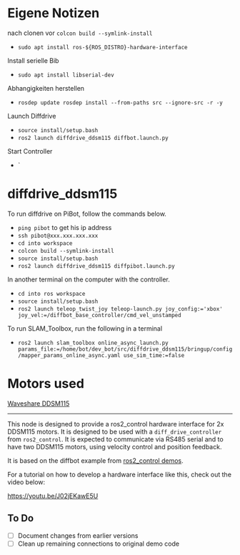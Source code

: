 # Eigene Notizen
nach clonen vor `colcon build --symlink-install`
- `sudo apt install ros-${ROS_DISTRO}-hardware-interface`
  
Install serielle Bib
- `sudo apt install libserial-dev`

Abhangigkeiten herstellen
- `rosdep update
rosdep install --from-paths src --ignore-src -r -y
` 
  
Launch Diffdrive
- `source install/setup.bash`
- `ros2 launch diffdrive_ddsm115 diffbot.launch.py`

Start Controller
- `

 


# diffdrive_ddsm115


To run diffdrive on PiBot, follow the commands below.
- `ping pibot` to get his ip address
- `ssh pibot@xxx.xxx.xxx.xxx`
- `cd into workspace`
- `colcon build --symlink-install`
- `source install/setup.bash`
- `ros2 launch diffdrive_ddsm115 diffpibot.launch.py`

In another terminal on the computer with the controller.
- `cd into ros workspace`
- `source install/setup.bash`
- `ros2 launch teleop_twist_joy teleop-launch.py joy_config:='xbox' joy_vel:=/diffbot_base_controller/cmd_vel_unstamped`

To run SLAM_Toolbox, run the following in a terminal
- `ros2 launch slam_toolbox online_async_launch.py params_file:=/home/bot/dev_bot/src/diffdrive_ddsm115/bringup/config/mapper_params_online_async.yaml use_sim_time:=false`




# Motors used
[Waveshare DDSM115](https://www.waveshare.com/wiki/DDSM115)

---

This node is designed to provide a ros2_control hardware interface for 2x DDSM115 motors.
It is designed to be used with a `diff_drive_controller` from `ros2_control`.
It is expected to communicate via RS485 serial and to have two DDSM115 motors, using velocity control and position feedback.


It is based on the diffbot example from [ros2_control demos](https://github.com/ros-controls/ros2_control_demos/tree/master/example_2).

For a tutorial on how to develop a hardware interface like this, check out the video below:

https://youtu.be/J02jEKawE5U



## To Do
- [ ] Document changes from earlier versions
- [ ] Clean up remaining connections to original demo code
